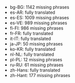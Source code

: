 - bg-BG: 1142 missing phrases
- es-AR: fully translated
- es-ES: 1009 missing phrases
- es-VE: 989 missing phrases
- fi-FI: 986 missing phrases
- fr-FR: fully translated
- it-IT: fully translated
- ja-JP: 50 missing phrases
- ko-KR: fully translated
- nl-NL: fully translated
- pl-PL: 12 missing phrases
- ru-RU: 61 missing phrases
- zh-Hans: fully translated
- zh-Hant: 177 missing phrases
